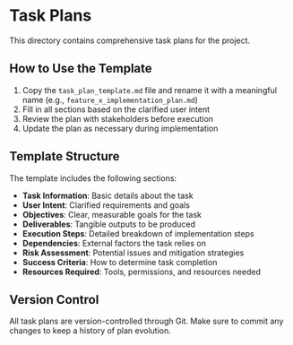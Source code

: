 # Task Plans

This directory contains comprehensive task plans for the project.

## How to Use the Template

1. Copy the `task_plan_template.md` file and rename it with a meaningful name (e.g., `feature_x_implementation_plan.md`)
2. Fill in all sections based on the clarified user intent
3. Review the plan with stakeholders before execution
4. Update the plan as necessary during implementation

## Template Structure

The template includes the following sections:

- **Task Information**: Basic details about the task
- **User Intent**: Clarified requirements and goals
- **Objectives**: Clear, measurable goals for the task
- **Deliverables**: Tangible outputs to be produced
- **Execution Steps**: Detailed breakdown of implementation steps
- **Dependencies**: External factors the task relies on
- **Risk Assessment**: Potential issues and mitigation strategies
- **Success Criteria**: How to determine task completion
- **Resources Required**: Tools, permissions, and resources needed

## Version Control

All task plans are version-controlled through Git. Make sure to commit any changes to keep a history of plan evolution.
